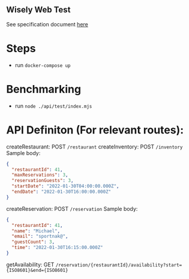 ## Wisely Web Test

See specification document [here](https://docs.google.com/document/d/1_TnxJx21MLbQOrlJ5C1lZJP8Zw70QfLICTn7YSmyoYM/edit?usp=sharing)

# Steps

- run `docker-compose up`

# Benchmarking

- run `node ./api/test/index.mjs`

# API Definiton (For relevant routes):

createRestaurant: POST `/restaurant`
createInventory: POST `/inventory`
Sample body:

```json
{
  "restaurantId": 41,
  "maxReservations": 3,
  "reservationGuests": 3,
  "startDate": "2022-01-30T04:00:00.000Z",
  "endDate": "2022-01-30T16:00:00.000Z"
}
```

createReservation: POST `/reservation`
Sample body:

```json
{
  "restaurantId": 41,
  "name": "Michael",
  "email": "sportnak@",
  "guestCount": 3,
  "time": "2022-01-30T16:15:00.000Z"
}
```

getAvailability: GET `/reservation/{restaurantId}/availability?start={ISO8601}&end={ISO8601}`
